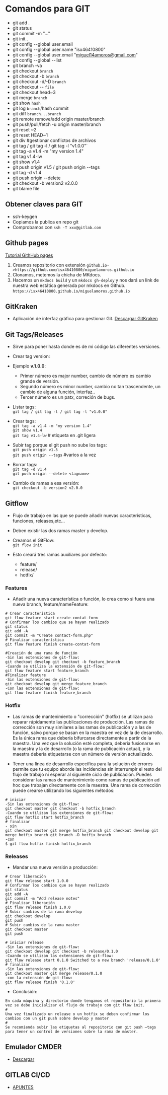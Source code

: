 # Comandos para GIT

* git add .  
* git status  
* git commit -m "..."  
* git init .  
* git config --global user.email  
* git config --global user.name "isx46410800" 
* git config --global user.email "miguel14amoros@gmail.com"  
* git config --global --list  
* git branch -va  
* git checkout `branch`  
* git checkout -b `branch`  
* git checkout -d/-D `branch`  
* git checkout -- `file`  
* git checkout head~3  
* git merge `branch`  
* git show `hash`  
* git log `branch`/hash commit   
* git diff `branch...branch`  
* git remote remove/add origin master/branch  
* git push/pull/fetch -u origin master/branch  
* git reset ~2    
* git reset HEAD~1  
* git div #gestionar conflictos de archivos  
* git tag / git tag -l / git tag -l "v1.0.0"`  
* git tag -a v1.4 -m "my version 1.4"  
* git tag v1.4-lw  
* git show v1.4  
* git push origin v1.5 / git push origin --tags  
* git tag -d v1.4  
* git push origin --delete <tagname>  
* git checkout -b version2 v2.0.0  
* git blame file  


## Obtener claves para GIT
* ssh-keygen  
* Copiamos la publica en repo git  
* Comprobamos con `ssh -T xxx@gitlab.com`  

## Github pages  
[Tutorial GithHub pages](https://pages.github.com/)

1. Creamos repositorio con extensión `github.io->https://github.com/isx46410800/miguelamoros.github.io`
2. Clonamos, metemos la chicha de MKdocs.
3. Hacemos un `mkdocs build` y un `mkdocs gh-deploy` y nos dará un link de nuestra web estática generada por mkdocs en Github. `https://isx46410800.github.io/miguelamoros.github.io`  

## GitKraken  
+ Aplicación de interfaz gráfica para gestionar Git. [Descargar GitKraken](https://www.gitkraken.com/)  

## Git Tags/Releases  
+ Sirve para poner hasta donde es de mi código las diferentes versiones.  
+ Crear tag version:  
+ Ejemplo __v.1.0.0__:  
    - Primer número es major number, cambio de número es cambio grande de versión.  
    - Segundo número es minor number, cambio no tan trascendente, un cambio de alguna función, interfaz..  
    - Tercer número es un patx, correción de bugs.  

+ Listar tags:  
`git tag / git tag -l / git tag -l "v1.0.0"`  

+ Crear tags:  
`git tag -a v1.4 -m "my version 1.4"`  
`git show v1.4`  
`git tag v1.4-lw`  # etiqueta en .git ligera  

+ Subir tag porque el git push no sube los tags:  
`git push origin v1.5`  
`git push origin --tags` #varios a la vez  

+ Borrar tags:  
`git tag -d v1.4`  
`git push origin --delete <tagname>`  

+ Cambio de ramas a esa versión:  
`git checkout -b version2 v2.0.0`  

## Gitflow  
+ Flujo de trabajo en las que se puede añadir nuevas características, funciones, releases,etc...  
+ Deben existir las dos ramas master y develop.  

+ Creamos el GitFlow:  
`git flow init`  

+ Esto creará tres ramas auxiliares por defecto:  
  - feature/  
  - release/  
  - hotfix/  

### Features  
+ Añadir una nueva característica o función, lo crea como si fuera una nueva branch, feature/nameFeature:  

```
# Crear característica
git flow feature start create-contat-form
# Confirmar los cambios que se hayan realizado
git status
git add -A
git commit -m "Create contact-form.php"
# Finalizar característica
git flow feature finish create-contat-form
```  

```
#Creación de una rama de función
-Sin las extensiones de git-flow:
git checkout develop git checkout -b feature_branch 
-Cuando se utiliza la extensión de git-flow:
git flow feature start feature_branch
#Finalizar feature
-Sin las extensiones de git-flow:
git checkout develop git merge feature_branch
-Con las extensiones de git-flow:
git flow feature finish feature_branch
```  

### Hotfix  
+ Las ramas de mantenimiento o "corrección" (hotfix) se utilizan para reparar rápidamente las publicaciones de producción. Las ramas de corrección son muy similares a las ramas de publicación y a las de función, salvo porque se basan en la maestra en vez de la de desarrollo. Es la única rama que debería bifurcarse directamente a partir de la maestra. Una vez que la solución esté completa, debería fusionarse en la maestra y la de desarrollo (o la rama de publicación actual), y la maestra debería etiquetarse con un número de versión actualizado.  

+ Tener una línea de desarrollo específica para la solución de errores permite que tu equipo aborde las incidencias sin interrumpir el resto del flujo de trabajo ni esperar al siguiente ciclo de publicación. Puedes considerar las ramas de mantenimiento como ramas de publicación ad hoc que trabajan directamente con la maestra. Una rama de corrección puede crearse utilizando los siguientes métodos:  

```
# iniciar
-Sin las extensiones de git-flow:
git checkout master git checkout -b hotfix_branch
-Cuando se utilizan las extensiones de git-flow:
git flow hotfix start hotfix_branch
# finalizar
- sin 
git checkout master git merge hotfix_branch git checkout develop git merge hotfix_branch git branch -D hotfix_branch
-con 
$ git flow hotfix finish hotfix_branch
```  


### Releases  
+ Mandar una nueva versión a producción:  

```
# Crear liberación
git flow release start 1.0.0
# Confirmar los cambios que se hayan realizado
git status
git add -A
git commit -m "Add release notes"
# Finalizar liberación
git flow release finish 1.0.0
# Subir cambios de la rama develop
git checkout develop
git push
# Subir cambios de la rama master
git checkout master
git push
```  

```
# iniciar release
-Sin las extensiones de git-flow:
git checkout develop git checkout -b release/0.1.0
-Cuando se utilizan las extensiones de git-flow:
git flow release start 0.1.0 Switched to a new branch 'release/0.1.0'
# finalizar
-Sin las extensiones de git-flow:
git checkout master git merge release/0.1.0
-con la extensión de git-flow:
git flow release finish '0.1.0'
```

+ Conclusión:  
```
En cada máquina y directorio donde tengamos el repositorio la primera vez se debe inicializar el flujo de trabajo con git flow init.
#
Una vez finalizado un release o un hotfix se deben confirmar los cambios con un git push sobre develop y master
#
Se recomienda subir las etiquetas al repositorio con git push –tags para tener un control de versiones sobre la rama de master.
```  

## Emulador CMDER  
+ [Descargar](https://cmder.net/)  

## GITLAB CI/CD  

+ [APUNTES](https://apuntes.de/gitlab-integracion-continua/#gsc.tab=0)  